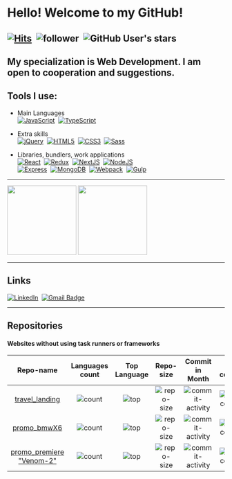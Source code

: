 # Hello! Welcome to my GitHub!
[![Hits](https://hits.seeyoufarm.com/api/count/incr/badge.svg?url=https%3A%2F%2Fgithub.com%2Fdobkir%2Fhit-counter&count_bg=%2370C956&title_bg=%23555555&icon=&icon_color=%23E7E7E7&title=hits&edge_flat=true)](https://hits.seeyoufarm.com)&nbsp;
![follower](https://img.shields.io/github/followers/dobkir?color=70C956&label=Follow&logo=GitHub&logoColor=FFF)&nbsp;
![GitHub User's stars](https://img.shields.io/github/stars/dobkir?color=70C956&label=Stars&logo=GitHub&affiliations=OWNER%2CCOLLABORATOR)&nbsp;
---

<!---
dobkir/dobkir is a ✨ special ✨ repository because its `README.md` (this file) appears on your GitHub profile.
You can click the Preview link to take a look at your changes.

- 👋 Hi, I’m @dobkir
- 👀 I’m interested in ...
- 🌱 I’m currently learning ...
- 💞️ I’m looking to collaborate on ...
- 📫 How to reach me ...
- 🤔 I’m looking for help with ...
- 💬 Ask me about ...
- 📫 How to reach me: ...
- 😄 Pronouns: ...
- ⚡ Fun fact: ...

--->

## My specialization is Web Development. I am open to cooperation and suggestions.
## Tools I use:
- Main Languages<br>
[![JavaScript](https://img.shields.io/badge/JavaScript-f1e05a?style=for-the-badge&logo=JavaScript&logoColor=000)](https://javascript.info/)&nbsp;
[![TypeScript](https://img.shields.io/badge/TypeScript-3178c6?style=for-the-badge&logo=TypeScript&logoColor=white)](https://www.typescriptlang.org/)

- Extra skills<br>
[![jQuery](https://img.shields.io/badge/jQuery-0769AD?style=for-the-badge&logo=jQuery&logoColor=white)](https://jquery.com/)&nbsp;
[![HTML5](https://img.shields.io/badge/HTML5-e34c26?style=for-the-badge&logo=HTML5&logoColor=000)](https://www.w3.org/TR/html52/)&nbsp;
[![CSS3](https://img.shields.io/badge/CSS3-563d7c?style=for-the-badge&logo=CSS3&logoColor=fff)](https://www.w3.org/Style/CSS/)&nbsp;
[![Sass](https://img.shields.io/badge/Sass-bf4080?style=for-the-badge&logo=Sass&logoColor=fff)](https://sass-lang.com/)

- Libraries, bundlers, work applications<br>
[![React](https://img.shields.io/badge/React-282c34?style=for-the-badge&logo=React&logoColor=61dafb)](https://reactjs.org/)&nbsp;
[![Redux](https://img.shields.io/badge/Redux-764abc?style=for-the-badge&logo=Redux&logoColor=fff)](https://redux.js.org/)&nbsp;
[![NextJS](https://img.shields.io/badge/Next.js-000?style=for-the-badge&logo=Next.js&logoColor=fff)](https://nextjs.org/)&nbsp;
[![NodeJS](https://img.shields.io/badge/Node.js-026e00?style=for-the-badge&logo=Node.js&logoColor=fff)](https://nodejs.org/)<br>
[![Express](https://img.shields.io/badge/Express-000?style=for-the-badge&logo=Express&logoColor=fff)](https://expressjs.com/)&nbsp;
[![MongoDB](https://img.shields.io/badge/MongoDB-13aa52?style=for-the-badge&logo=MongoDB&logoColor=fff)](https://www.mongodb.com/)&nbsp;
[![Webpack](https://img.shields.io/badge/Webpack-8DD6F9?style=for-the-badge&logo=Webpack&logoColor=fff)](https://webpack.js.org/)&nbsp;
[![Gulp](https://img.shields.io/badge/Gulp-fa383e?style=for-the-badge&logo=Gulp&logoColor=fff)](https://gulpjs.com/)

---

<p align="left">
<img src="https://github-readme-stats.vercel.app/api?username=dobkir&show_icons=true&bg_color=65,70c956,1c6907&title_color=04548b&text_color=e3f08f&border_radius=10&layout=compact" height="160px" />
<img src="https://github-readme-stats.vercel.app/api/top-langs/?username=dobkir&show_icons=true&bg_color=55,70c956,1c6907&title_color=04548b&text_color=e3f08f&border_radius=10&layout=compact" height="160px" />
</p>

---

## Links
[![LinkedIn](https://img.shields.io/badge/-LinkedIn-black.svg?style=for-the-badge&logo=linkedin&colorB=555)](https://www.linkedin.com/in/pavel-kirillov-dobkir)&nbsp;
[![Gmail Badge](https://img.shields.io/badge/Gmail-d14836?style=for-the-badge&logo=Gmail&logoColor=white&link=mailto:p.kirillov2020@gmail.com)](mailto:p.kirillov2020@gmail.com)

---

## Repositories
#### Websites without using task runners or frameworks
|Repo-name|Languages count|Top Language|Repo-size|Commit in Month|Last commit|
|:-------:|:-----:|:----------:|:-------:|:------------:|:---------:|
|[travel_landing](https://github.com/dobkir/travel_landing)|![count](https://img.shields.io/github/languages/count/dobkir/travel_landing)|![top](https://img.shields.io/github/languages/top/dobkir/travel_landing)|![repo-size](https://img.shields.io/github/repo-size/dobkir/travel_landing)|![commit-activity](https://img.shields.io/github/commit-activity/m/dobkir/travel_landing)|![last-commit](https://img.shields.io/github/last-commit/dobkir/travel_landing)|
|[promo_bmwX6](https://github.com/dobkir/bmwX6)|![count](https://img.shields.io/github/languages/count/dobkir/bmwX6)|![top](https://img.shields.io/github/languages/top/dobkir/bmwX6)|![repo-size](https://img.shields.io/github/repo-size/dobkir/bmwX6)|![commit-activity](https://img.shields.io/github/commit-activity/m/dobkir/bmwX6)|![last-commit](https://img.shields.io/github/last-commit/dobkir/bmwX6)|
|[promo_premiere "Venom-2"](https://github.com/dobkir/movie-promo-Venom-2)|![count](https://img.shields.io/github/languages/count/dobkir/movie-promo-Venom-2)|![top](https://img.shields.io/github/languages/top/dobkir/movie-promo-Venom-2)|![repo-size](https://img.shields.io/github/repo-size/dobkir/movie-promo-Venom-2)|![commit-activity](https://img.shields.io/github/commit-activity/m/dobkir/movie-promo-Venom-2)|![last-commit](https://img.shields.io/github/last-commit/dobkir/movie-promo-Venom-2)|

